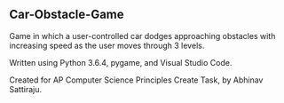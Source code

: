 ## Car-Obstacle-Game
Game in which a user-controlled car dodges approaching obstacles with increasing speed as the user moves through 3 levels.

Written using Python 3.6.4, pygame, and Visual Studio Code.

Created for AP Computer Science Principles Create Task, by Abhinav Sattiraju.
